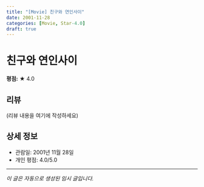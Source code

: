 ```yaml
---
title: "[Movie] 친구와 연인사이"
date: 2001-11-28
categories: [Movie, Star-4.0]
draft: true
---
```


# 친구와 연인사이

**평점:** ★ 4.0

## 리뷰

(리뷰 내용을 여기에 작성하세요)

## 상세 정보

- 관람일: 2001년 11월 28일
- 개인 평점: 4.0/5.0

---

*이 글은 자동으로 생성된 임시 글입니다.*
